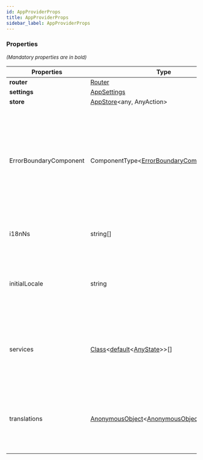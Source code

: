 ```yaml
---
id: AppProviderProps
title: AppProviderProps
sidebar_label: AppProviderProps
---
```




### Properties

<font size="2"><i>(Mandatory properties are in bold)</i></font>

| Properties | Type | Description |
| --------- | ---- | ----------- |
| **router** | [Router](/framework-api/interfaces/Router.md) |  |
| **settings** | [AppSettings](/framework-api/interfaces/AppSettings.md) |  |
| **store** | [AppStore](/framework-api/interfaces/AppStore.md)<any, AnyAction\> |  |
| ErrorBoundaryComponent | ComponentType<[ErrorBoundaryComponentProps](/framework-api/types/ErrorBoundaryComponentProps.md)\> | The component displayed when an error occurs during the rendering phase<br/><br/>**Defaults to:** no error boundary component |
| i18nNs | string[] | **[More info here](/framework/i18n/001_introduction.md)**<br/><br/>**Defaults to:** <code>undefined</code> |
| initialLocale | string | Property to indicate the language to be used by default<br/><br/>**Defaults to:** <code>undefined</code> |
| services | [Class](/framework-api/types/Class.md)<[default](/framework-api/classes/DefaultService.md)<[AnyState](/framework-api/interfaces/AnyState.md)\>\>[] | A list of services that will be available globally in the application.<br/>**[More info here](/framework/service/001_introduction.md)** |
| translations | [AnonymousObject](/framework-api/interfaces/AnonymousObject.md)<[AnonymousObject](/framework-api/interfaces/AnonymousObject.md)<string\>\> | An object containing the translations<br/>**[More info here](/framework/i18n/001_introduction.md)**<br/><br/>**Defaults to:** <code>undefined</code> |
